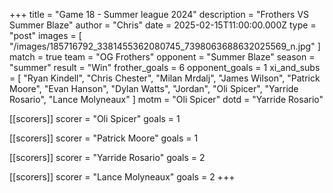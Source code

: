 +++
title = "Game 18 - Summer league 2024"
description = "Frothers VS Summer Blaze"
author = "Chris"
date = 2025-02-15T11:00:00.000Z
type = "post"
images = [
  "/images/185716792_3381455362080745_7398063688632025569_n.jpg"
]
match = true
team = "OG Frothers"
opponent = "Summer Blaze"
season = "summer"
result = "Win"
frother_goals = 6
opponent_goals = 1
xi_and_subs = [
  "Ryan Kindell",
  "Chris Chester",
  "Milan Mrdalj",
  "James Wilson",
  "Patrick Moore",
  "Evan Hanson",
  "Dylan Watts",
  "Jordan",
  "Oli Spicer",
  "Yarride Rosario",
  "Lance Molyneaux"
]
motm = "Oli Spicer"
dotd = "Yarride Rosario"

[[scorers]]
scorer = "Oli Spicer"
goals = 1

[[scorers]]
scorer = "Patrick Moore"
goals = 1

[[scorers]]
scorer = "Yarride Rosario"
goals = 2

[[scorers]]
scorer = "Lance Molyneaux"
goals = 2
+++


